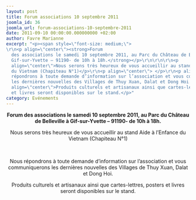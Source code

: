```yaml
---
layout: post
title: Forum associations 10 septembre 2011
joomla_id: 36
joomla_url: forum-associations-10-septembre-2011
date: 2011-09-10 00:00:00.000000000 +02:00
author: Favre Marianne
excerpt: "<p><span style=\"font-size: medium;\"> 
\r\n<p align=\"center\"><strong>Forum
  des associations le samedi 10 septembre 2011, au Parc du Château de Belleville à
  Gif-sur-Yvette – 91190- de 10h à 18h.</strong></p>\r\n\r\n\r\n<p
  align=\"center\">Nous serons très heureux de vous accueillir au stand Aide à l’Enfance
  du Vietnam (Chapiteau N°1)</p>\r\n<p align=\"center\"> </p>\r\n<p align=\"center\">Nous
  répondrons à toute demande d’information sur l’association et vous communiquerons
  les dernières nouvelles des Villages de Thuy Xuan, Dalat et Dong Hoi.</p>\r\n<p
  align=\"center\">Produits culturels et artisanaux ainsi que cartes-lettres, posters
  et livres seront disponibles sur le stand.</p>"
category: Evénements
---
```

<p><span style="font-size: medium;"> 

<p align="center"><strong>Forum des associations le samedi 10 septembre 2011, au Parc du Château de Belleville à Gif-sur-Yvette – 91190- de 10h à 18h.</strong></p>


<p align="center">Nous serons très heureux de vous accueillir au stand Aide à l’Enfance du Vietnam (Chapiteau N°1)</p>
<p align="center"> </p>
<p align="center">Nous répondrons à toute demande d’information sur l’association et vous communiquerons les dernières nouvelles des Villages de Thuy Xuan, Dalat et Dong Hoi.</p>
<p align="center">Produits culturels et artisanaux ainsi que cartes-lettres, posters et livres seront disponibles sur le stand.</p>
